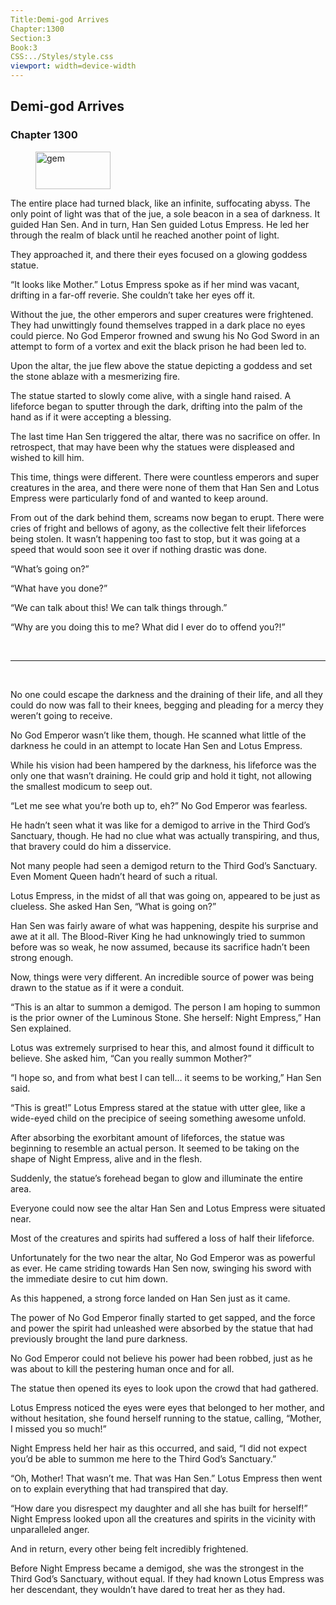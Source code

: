 ```yaml
---
Title:Demi-god Arrives 
Chapter:1300 
Section:3 
Book:3 
CSS:../Styles/style.css 
viewport: width=device-width
---
```

  
## Demi-god Arrives
### Chapter 1300
  
<figure>
	<img src="../Images/gem.gif" alt="gem" id="gem" width="120" height="60" />
</figure>
  

  
The entire place had turned black, like an infinite, suffocating abyss. The only point of light was that of the jue, a sole beacon in a sea of darkness. It guided Han Sen. And in turn, Han Sen guided Lotus Empress. He led her through the realm of black until he reached another point of light.

They approached it, and there their eyes focused on a glowing goddess statue.

“It looks like Mother.” Lotus Empress spoke as if her mind was vacant, drifting in a far-off reverie. She couldn’t take her eyes off it.

Without the jue, the other emperors and super creatures were frightened. They had unwittingly found themselves trapped in a dark place no eyes could pierce. No God Emperor frowned and swung his No God Sword in an attempt to form of a vortex and exit the black prison he had been led to.

Upon the altar, the jue flew above the statue depicting a goddess and set the stone ablaze with a mesmerizing fire.

The statue started to slowly come alive, with a single hand raised. A lifeforce began to sputter through the dark, drifting into the palm of the hand as if it were accepting a blessing.

The last time Han Sen triggered the altar, there was no sacrifice on offer. In retrospect, that may have been why the statues were displeased and wished to kill him.

This time, things were different. There were countless emperors and super creatures in the area, and there were none of them that Han Sen and Lotus Empress were particularly fond of and wanted to keep around.

From out of the dark behind them, screams now began to erupt. There were cries of fright and bellows of agony, as the collective felt their lifeforces being stolen. It wasn’t happening too fast to stop, but it was going at a speed that would soon see it over if nothing drastic was done.

“What’s going on?”

“What have you done?”

“We can talk about this! We can talk things through.”

“Why are you doing this to me? What did I ever do to offend you?!”

<br>

*****

<br>

No one could escape the darkness and the draining of their life, and all they could do now was fall to their knees, begging and pleading for a mercy they weren’t going to receive.

No God Emperor wasn’t like them, though. He scanned what little of the darkness he could in an attempt to locate Han Sen and Lotus Empress.

While his vision had been hampered by the darkness, his lifeforce was the only one that wasn’t draining. He could grip and hold it tight, not allowing the smallest modicum to seep out.

“Let me see what you’re both up to, eh?” No God Emperor was fearless.

He hadn’t seen what it was like for a demigod to arrive in the Third God’s Sanctuary, though. He had no clue what was actually transpiring, and thus, that bravery could do him a disservice.

Not many people had seen a demigod return to the Third God’s Sanctuary. Even Moment Queen hadn’t heard of such a ritual.

Lotus Empress, in the midst of all that was going on, appeared to be just as clueless. She asked Han Sen, “What is going on?”

Han Sen was fairly aware of what was happening, despite his surprise and awe at it all. The Blood-River King he had unknowingly tried to summon before was so weak, he now assumed, because its sacrifice hadn’t been strong enough.

Now, things were very different. An incredible source of power was being drawn to the statue as if it were a conduit.

“This is an altar to summon a demigod. The person I am hoping to summon is the prior owner of the Luminous Stone. She herself: Night Empress,” Han Sen explained.

Lotus was extremely surprised to hear this, and almost found it difficult to believe. She asked him, “Can you really summon Mother?”

“I hope so, and from what best I can tell… it seems to be working,” Han Sen said.

“This is great!” Lotus Empress stared at the statue with utter glee, like a wide-eyed child on the precipice of seeing something awesome unfold.

After absorbing the exorbitant amount of lifeforces, the statue was beginning to resemble an actual person. It seemed to be taking on the shape of Night Empress, alive and in the flesh.

Suddenly, the statue’s forehead began to glow and illuminate the entire area.

Everyone could now see the altar Han Sen and Lotus Empress were situated near.

Most of the creatures and spirits had suffered a loss of half their lifeforce.

Unfortunately for the two near the altar, No God Emperor was as powerful as ever. He came striding towards Han Sen now, swinging his sword with the immediate desire to cut him down.

As this happened, a strong force landed on Han Sen just as it came.

The power of No God Emperor finally started to get sapped, and the force and power the spirit had unleashed were absorbed by the statue that had previously brought the land pure darkness.

No God Emperor could not believe his power had been robbed, just as he was about to kill the pestering human once and for all.

The statue then opened its eyes to look upon the crowd that had gathered.

Lotus Empress noticed the eyes were eyes that belonged to her mother, and without hesitation, she found herself running to the statue, calling, “Mother, I missed you so much!”

Night Empress held her hair as this occurred, and said, “I did not expect you’d be able to summon me here to the Third God’s Sanctuary.”

“Oh, Mother! That wasn’t me. That was Han Sen.” Lotus Empress then went on to explain everything that had transpired that day.

“How dare you disrespect my daughter and all she has built for herself!” Night Empress looked upon all the creatures and spirits in the vicinity with unparalleled anger.

And in return, every other being felt incredibly frightened.

Before Night Empress became a demigod, she was the strongest in the Third God’s Sanctuary, without equal. If they had known Lotus Empress was her descendant, they wouldn’t have dared to treat her as they had.